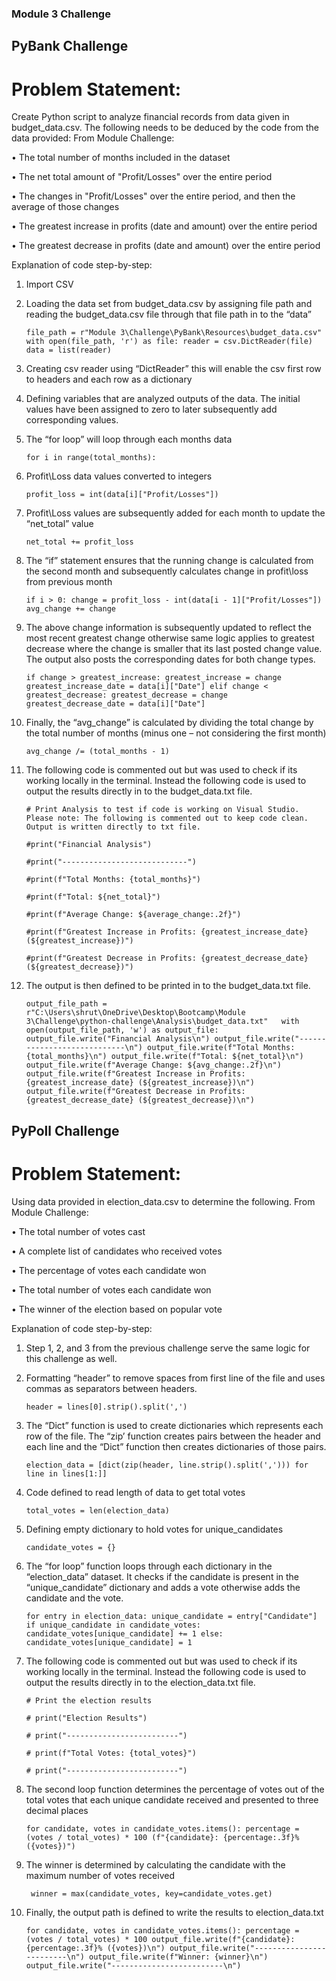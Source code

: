 ### Module 3 Challenge

## PyBank Challenge

# Problem Statement:

Create Python script to analyze financial records from data given in budget_data.csv.  The following needs to be deduced by the code from the data provided:
From Module Challenge:

•	The total number of months included in the dataset

•	The net total amount of "Profit/Losses" over the entire period

•	The changes in "Profit/Losses" over the entire period, and then the average of those changes

•	The greatest increase in profits (date and amount) over the entire period

•	The greatest decrease in profits (date and amount) over the entire period

Explanation of code step-by-step:

1.	Import CSV

2.	Loading the data set from budget_data.csv by assigning file path and reading the budget_data.csv file through that file path in to the “data” 

	`file_path = r"Module 3\Challenge\PyBank\Resources\budget_data.csv"  
 	with open(file_path, 'r') as file:
 	reader = csv.DictReader(file)
 	data = list(reader)`

3.	Creating csv reader using “DictReader” this will enable the csv first row to headers and each row as a dictionary

4.	Defining variables that are analyzed outputs of the data. The initial values have been assigned to zero to later subsequently add corresponding values. 

5.	The “for loop” will loop through each months data

	`for i in range(total_months):`

6.	Profit\Loss data values converted to integers

	`profit_loss = int(data[i]["Profit/Losses"])`
7.	Profit\Loss values are subsequently added for each month to update the “net_total” value

	`net_total += profit_loss`

8.	The “if” statement ensures that the running change is calculated from the second month and subsequently calculates change in profit\loss from previous month

	`if i > 0:
        	change = profit_loss - int(data[i - 1]["Profit/Losses"])
   		avg_change += change`

9.	The above change information is subsequently updated to reflect the most recent greatest change otherwise same logic applies to greatest decrease where the change is smaller that its last posted change value. The output also posts the corresponding dates for both change types. 

	`if change > greatest_increase:
            greatest_increase = change
            greatest_increase_date = data[i]["Date"]
        elif change < greatest_decrease:
            greatest_decrease = change
            greatest_decrease_date = data[i]["Date"]`

10.	Finally, the “avg_change” is calculated by dividing the total change by the total number of months (minus one – not considering the first month)

	`avg_change /= (total_months - 1)`

11.	The following code is commented out but was used to check if its working locally in the terminal. Instead the following code is used to output the results directly in to the budget_data.txt file. 

	`# Print Analysis to test if code is working on Visual Studio. Please note: The following is commented out to keep code clean. Output is written directly to txt file. `
	
 	`#print("Financial Analysis")`
	
 	`#print("----------------------------")`
	
 	`#print(f"Total Months: {total_months}")`
	
 	`#print(f"Total: ${net_total}")`
	
 	`#print(f"Average Change: ${average_change:.2f}")`
	
 	`#print(f"Greatest Increase in Profits: {greatest_increase_date} (${greatest_increase})")`
	
 	`#print(f"Greatest Decrease in Profits: {greatest_decrease_date} (${greatest_decrease})")`

12.	The output is then defined to be printed in to the budget_data.txt file.

	`output_file_path = r"C:\Users\shrut\OneDrive\Desktop\Bootcamp\Module 3\Challenge\python-challenge\Analysis\budget_data.txt"  
	with open(output_file_path, 'w') as output_file:
    	output_file.write("Financial Analysis\n")
    	output_file.write("----------------------------\n")
    	output_file.write(f"Total Months: {total_months}\n")
    	output_file.write(f"Total: ${net_total}\n")
   	output_file.write(f"Average Change: ${avg_change:.2f}\n")
    	output_file.write(f"Greatest Increase in Profits: {greatest_increase_date} (${greatest_increase})\n")
    	output_file.write(f"Greatest Decrease in Profits: {greatest_decrease_date} (${greatest_decrease})\n")`

## PyPoll Challenge

# Problem Statement:

Using data provided in election_data.csv to determine the following.
From Module Challenge:

•	The total number of votes cast

•	A complete list of candidates who received votes

•	The percentage of votes each candidate won

•	The total number of votes each candidate won

•	The winner of the election based on popular vote

Explanation of code step-by-step:

1.	Step 1, 2, and 3 from the previous challenge serve the same logic for this challenge as well. 

2.	Formatting “header” to remove spaces from first line of the file and uses commas as separators between headers.

	`header = lines[0].strip().split(',')`

3.	The “Dict” function is used to create dictionaries which represents each row of the file. The “zip’ function creates pairs between the header and each line and the “Dict” function  then creates dictionaries of 	those pairs.  

	`election_data = [dict(zip(header, line.strip().split(','))) for line in lines[1:]]`

4.	Code defined to read length of data to get total votes

	`total_votes = len(election_data)`

5.	Defining empty dictionary to hold votes for unique_candidates

	`candidate_votes = {}`

6.	The “for loop” function loops through each dictionary in the “election_data” dataset. It checks if the candidate is present in the “unique_candidate” dictionary and adds a vote otherwise adds the candidate and 	the vote. 

	`for entry in election_data:
    		unique_candidate = entry["Candidate"]
    		if unique_candidate in candidate_votes:
        	candidate_votes[unique_candidate] += 1
    	else:
        	candidate_votes[unique_candidate] = 1`

13.	The following code is commented out but was used to check if its working locally in the terminal. Instead the following code is used to output the results directly in to the election_data.txt file. 

	`# Print the election results`

	`# print("Election Results")`
 	
  	`# print("-------------------------")`
 	
  	`# print(f"Total Votes: {total_votes}")`
 	
  	`# print("-------------------------")`

15.	The second loop function determines the percentage of votes out of the total votes that each unique candidate received and presented to three decimal places

	`for candidate, votes in candidate_votes.items():
    		percentage = (votes / total_votes) * 100
    		(f"{candidate}: {percentage:.3f}% ({votes})")`

16.	The winner is determined by calculating the candidate with the maximum number of votes received

	` winner = max(candidate_votes, key=candidate_votes.get)`

17.	Finally, the output path is defined to write the results to election_data.txt

	`for candidate, votes in candidate_votes.items():
        	percentage = (votes / total_votes) * 100
        	output_file.write(f"{candidate}: {percentage:.3f}% ({votes})\n")
        	output_file.write("-------------------------\n")
    		output_file.write(f"Winner: {winner}\n")
    		output_file.write("-------------------------\n")`
